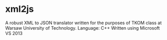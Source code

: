 # xml2js
A robust XML to JSON translator written for the purposes of TKOM class at Warsaw University of Technology. 
Language: C++
Written using Microsoft VS 2013
